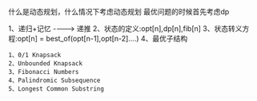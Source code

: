 
什么是动态规划，什么情况下考虑动态规划
最优问题的时候首先考虑dp

1、递归+记忆 ----> 递推
2、状态的定义:opt[n],dp[n],fib[n]
3、状态转义方程:opt[n] = best_of(opt[n-1],opt[n-2]....)
4、最优子结构

```text
1、0/1 Knapsack
2、Unbounded Knapsack
3、Fibonacci Numbers
4、Palindromic Subsequence
5、Longest Common Substring
```



